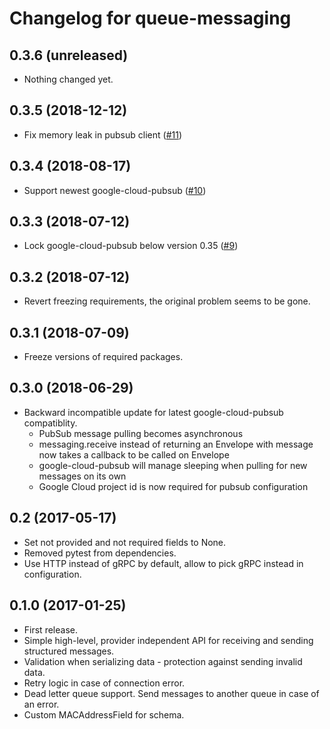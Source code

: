 Changelog for queue-messaging
=================

0.3.6 (unreleased)
------------------

- Nothing changed yet.


0.3.5 (2018-12-12)
------------------

- Fix memory leak in pubsub client ([#11](https://github.com/socialwifi/queue-messaging/pull/11))


0.3.4 (2018-08-17)
------------------

- Support newest google-cloud-pubsub ([#10](https://github.com/socialwifi/queue-messaging/pull/10))


0.3.3 (2018-07-12)
------------------

- Lock google-cloud-pubsub below version 0.35 ([#9](https://github.com/socialwifi/queue-messaging/issues/9))


0.3.2 (2018-07-12)
------------------

- Revert freezing requirements, the original problem seems to be gone.


0.3.1 (2018-07-09)
------------------

- Freeze versions of required packages.


0.3.0 (2018-06-29)
------------------
- Backward incompatible update for latest google-cloud-pubsub compatiblity.
   - PubSub message pulling becomes asynchronous
   - messaging.receive instead of returning an Envelope with message now takes a callback to be called on Envelope
   - google-cloud-pubsub will manage sleeping when pulling for new messages on its own
   - Google Cloud project id is now required for pubsub configuration


0.2 (2017-05-17)
----------------

- Set not provided and not required fields to None.
- Removed pytest from dependencies.
- Use HTTP instead of gRPC by default, allow to pick gRPC instead in configuration.


0.1.0 (2017-01-25)
------------------

- First release.
- Simple high-level, provider independent API for receiving and sending structured messages.
- Validation when serializing data - protection against sending invalid data.
- Retry logic in case of connection error.
- Dead letter queue support. Send messages to another queue in case of an error.
- Custom MACAddressField for schema. 
